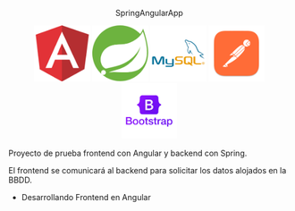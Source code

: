 <p align="center">SpringAngularApp</p>

<p align="center">
  <img src="/assets/angular.png" width="100px" height="100px" alt="logo Angular"> 
  <img src="/assets/spring.png" width="100px" height="100px" alt="logo Spring"> 
  <img src="/assets/mysql.png" width="100px" height="100px" alt="logo MySQL">
  <img src="/assets/postman.png" width="100px" height="100px" alt="logo Postman">
  <img src="/assets/bootstrap.png" width="100px" height="100px" alt="logo Bootstrap">
</p>


Proyecto de prueba frontend con Angular y backend con Spring.

El frontend se comunicará al backend para solicitar los datos alojados en la BBDD.


- Desarrollando Frontend en Angular
